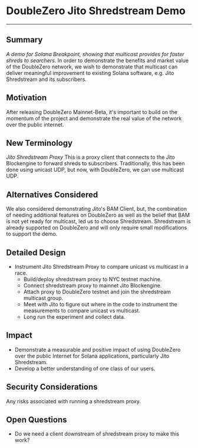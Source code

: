 # DoubleZero Jito Shredstream Demo

---

## Summary

*A demo for Solana Breakpoint, showing that multicast provides for faster shreds to searchers.*
In order to demonstrate the benefits and market value of the DoubleZero network, we wish to demonstrate that multicast can deliver meaningful improvement to existing Solana software, e.g. Jito Shredstream and its subscribers.

## Motivation

After releasing DoubleZero Mainnet-Beta, it's important to build on the momentum of the project and demonstrate the real value of the network over the public internet.

## New Terminology

*Jito Shredstream Proxy*
This is a proxy client that connects to the Jito Blockengine to forward shreds to subscribers. Traditionally, this has been done using unicast UDP, but now, with DoubleZero, we can use multicast UDP.

## Alternatives Considered

We also considered demonstrating Jito's BAM Client, but, the combination of needing additional features on DoubleZero as well as the belief that BAM is not yet ready for multicast, led us to choose Shredstream. Shredstream is already supported on DoubleZero and will only require small modifications to support the demo.

## Detailed Design

* Instrument Jito Shredstream Proxy to compare unicast vs multicast in a race.
  * Build/deploy shredstream proxy to NYC testnet machine.
  * Connect shredstream proxy to mainnet Jito Blockengine.
  * Attach proxy to DoubleZero testnet and join the shredstream multicast group.
  * Meet with Jito to figure out where in the code to instrument the measurements to compare unicast vs multicast.
  * Long run the experiment and collect data.

## Impact

* Demonstrate a measurable and positive impact of using DoubleZero over the public Internet for Solana applications, particularly Jito Shredstream.
* Develop a better understanding of one class of our users.

## Security Considerations

Any risks associated with running a shredstream proxy.

## Open Questions

* Do we need a client downstream of shredstream proxy to make this work?
